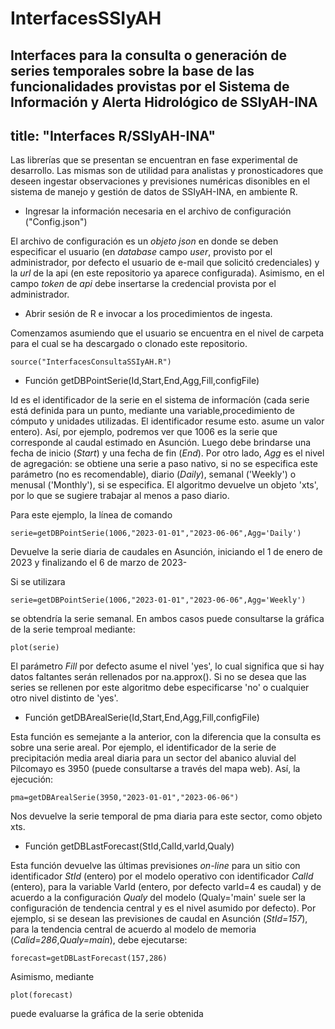 # InterfacesSSIyAH
Interfaces para la consulta o generación de series temporales sobre la base de las funcionalidades provistas por el Sistema de Información y Alerta Hidrológico de SSIyAH-INA
---
title: "Interfaces R/SSIyAH-INA"
---

Las librerías que se presentan se encuentran en fase experimental de desarrollo. Las mismas son de utilidad para analistas y pronosticadores que deseen ingestar observaciones y previsiones numéricas disonibles en el sistema de manejo y gestión de datos de SSIyAH-INA, en ambiente R.

- Ingresar la información necesaria en el archivo de configuración ("Config.json")

El archivo de configuración es un _objeto json_ en donde se deben especificar el usuario (en _database_ campo _user_, provisto por el administrador, por defecto el usuario de e-mail que solicitó credenciales) y la _url_ de la api (en este repositorio ya aparece configurada). Asimismo, en el campo _token_ de _api_ debe insertarse la credencial provista por el administrador.  

- Abrir sesión de R e invocar a los procedimientos de ingesta.

Comenzamos asumiendo que el usuario se encuentra en el nivel de carpeta para el cual se ha descargado o clonado este repositorio. 

```{r}
source("InterfacesConsultaSSIyAH.R")
```

- Función getDBPointSerie(Id,Start,End,Agg,Fill,configFile)

Id es el identificador de la serie en el sistema de informacíón (cada serie está definida para un punto, mediante una variable,procedimiento de cómputo y unidades utilizadas. El identificador resume esto. asume un valor entero). Así, por ejemplo, podremos ver que 1006 es la serie que corresponde al caudal estimado en Asunción. Luego debe brindarse una fecha de inicio (_Start_) y una fecha de fin (_End_). Por otro lado, _Agg_ es el nivel de agregación: se obtiene una serie a paso nativo, si no se especifica este parámetro (no es recomendable), diario (_Daily_), semanal ('Weekly') o menusal ('Monthly'), si se especifica. El algoritmo devuelve un objeto 'xts', por lo que se sugiere trabajar al menos a paso diario.   

Para este ejemplo, la línea de comando 

```{r}
serie=getDBPointSerie(1006,"2023-01-01","2023-06-06",Agg='Daily')
```

Devuelve la serie diaria de caudales en Asunción, iniciando el 1 de enero de 2023 y finalizando el 6 de marzo de 2023-

Si se utilizara 

```{r}
serie=getDBPointSerie(1006,"2023-01-01","2023-06-06",Agg='Weekly')
```

se obtendría la serie semanal. En ambos casos puede consultarse la gráfica de la serie temproal mediante:

```{r}
plot(serie)
```

El parámetro _Fill_ por defecto asume el nivel 'yes', lo cual significa que si hay datos faltantes serán rellenados por na.approx(). Si no se desea que las series se rellenen por este algoritmo debe especificarse 'no' o cualquier otro nivel distinto de 'yes'.

- Función getDBArealSerie(Id,Start,End,Agg,Fill,configFile)

Esta función es semejante a la anterior, con la diferencia que la consulta es sobre una serie areal. Por ejemplo, el identificador de la serie de precipitación media areal diaria para un sector del abanico aluvial del Pilcomayo es 3950 (puede consultarse a través del mapa web). Así, la ejecución:

```{r}
pma=getDBArealSerie(3950,"2023-01-01","2023-06-06")
```

Nos devuelve la serie temporal de pma diaria para este sector, como objeto xts.

- Función getDBLastForecast(StId,CalId,varId,Qualy)

Esta función devuelve las últimas previsiones _on-line_ para un sitio con identificador _StId_ (entero) por el modelo operativo con identificador _CalId_ (entero), para la variable VarId (entero, por defecto varId=4 es caudal) y de acuerdo a la configuración _Qualy_ del modelo (Qualy='main' suele ser la configuración de tendencia central y es el nivel asumido por defecto). Por ejemplo, si se desean las previsiones de caudal en Asunción (_StId=157_), para la tendencia central de acuerdo al modelo de memoria (_Calid=286_,_Qualy=main_), debe ejecutarse:  

```{r}
forecast=getDBLastForecast(157,286)
```
Asimismo, mediante

```{r}
plot(forecast)
```
puede evaluarse la gráfica de la serie obtenida
